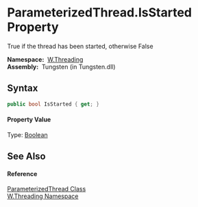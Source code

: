 ParameterizedThread.IsStarted Property
======================================
   True if the thread has been started, otherwise False

  **Namespace:**  [W.Threading][1]  
  **Assembly:**  Tungsten (in Tungsten.dll)

Syntax
------

```csharp
public bool IsStarted { get; }
```

#### Property Value
Type: [Boolean][2]

See Also
--------

#### Reference
[ParameterizedThread Class][3]  
[W.Threading Namespace][1]  

[1]: ../README.md
[2]: http://msdn.microsoft.com/en-us/library/a28wyd50
[3]: README.md